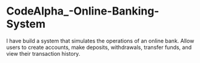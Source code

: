 # CodeAlpha_-Online-Banking-System
I have build a system that simulates the operations of an online bank.
 Allow users to create accounts, make deposits, withdrawals,
 transfer funds, and view their transaction history.
